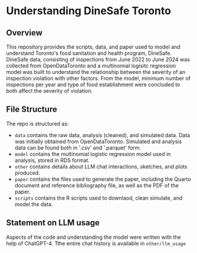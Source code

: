 # Understanding DineSafe Toronto 

## Overview

This repository provides the scripts, data, and paper used to model and understand Toronto's food sanitation and health program, DineSafe. DineSafe data, consisting of inspections from June 2022 to June 2024 was collected from OpenDataToronto and a multinomial logisitc regression model was built to understand the relationship between the severity of an inspection violation with other factors. From the model, minimum number of inspections per year and type of food establishment were concluded to both affect the severity of violation.

## File Structure

The repo is structured as:

-   `data` contains the raw data, analysis (cleaned), and simulated data. Data was initially obtained from OpenDataToronto. Simulated and analysis data can be found both in '.csv' and '.parquet' form. 
-   `model` contains the multinomial logistic regression model used in analysis, stored in RDS format.
-   `other` contains  details about LLM chat interactions, sketches, and plots produced. 
-   `paper` contains the files used to generate the paper, including the Quarto document and reference bibliography file, as well as the PDF of the paper. 
-   `scripts` contains the R scripts used to downlaod, clean simulate, and model the data. 


## Statement on LLM usage

Aspects of the code and understanding the model were written with the help of ChatGPT-4.  Tthe entire chat history is available in `other/llm_usage`

